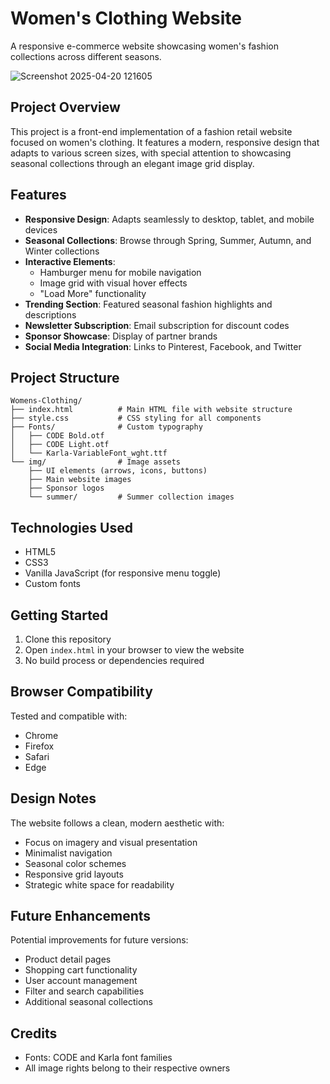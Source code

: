 # Women's Clothing Website

A responsive e-commerce website showcasing women's fashion collections across different seasons.

![Screenshot 2025-04-20 121605](https://github.com/user-attachments/assets/3de3fb3f-b914-4ed3-b091-8d8eda04eb4f)

## Project Overview

This project is a front-end implementation of a fashion retail website focused on women's clothing. It features a modern, responsive design that adapts to various screen sizes, with special attention to showcasing seasonal collections through an elegant image grid display.

## Features

- **Responsive Design**: Adapts seamlessly to desktop, tablet, and mobile devices
- **Seasonal Collections**: Browse through Spring, Summer, Autumn, and Winter collections
- **Interactive Elements**: 
  - Hamburger menu for mobile navigation
  - Image grid with visual hover effects
  - "Load More" functionality 
- **Trending Section**: Featured seasonal fashion highlights and descriptions
- **Newsletter Subscription**: Email subscription for discount codes
- **Sponsor Showcase**: Display of partner brands
- **Social Media Integration**: Links to Pinterest, Facebook, and Twitter

## Project Structure

```
Womens-Clothing/
├── index.html          # Main HTML file with website structure
├── style.css           # CSS styling for all components
├── Fonts/              # Custom typography
│   ├── CODE Bold.otf
│   ├── CODE Light.otf
│   └── Karla-VariableFont_wght.ttf
└── img/                # Image assets
    ├── UI elements (arrows, icons, buttons)
    ├── Main website images
    ├── Sponsor logos
    └── summer/         # Summer collection images
```

## Technologies Used

- HTML5
- CSS3
- Vanilla JavaScript (for responsive menu toggle)
- Custom fonts

## Getting Started

1. Clone this repository
2. Open `index.html` in your browser to view the website
3. No build process or dependencies required

## Browser Compatibility

Tested and compatible with:
- Chrome
- Firefox
- Safari
- Edge

## Design Notes

The website follows a clean, modern aesthetic with:
- Focus on imagery and visual presentation
- Minimalist navigation
- Seasonal color schemes
- Responsive grid layouts
- Strategic white space for readability

## Future Enhancements

Potential improvements for future versions:
- Product detail pages
- Shopping cart functionality
- User account management
- Filter and search capabilities
- Additional seasonal collections

## Credits

- Fonts: CODE and Karla font families
- All image rights belong to their respective owners
